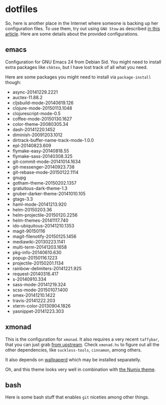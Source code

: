 dotfiles
========

So, here is another place in the Internet where someone is backing up
her configuration files.  To use them, try out using `GNU Stow` as
described [in this
article](http://brandon.invergo.net/news/2012-05-26-using-gnu-stow-to-manage-your-dotfiles.html).
Here are some details about the provided configurations.

emacs
-----

Configuration for GNU Emacs 24 from Debian Sid.  You might need to
install extra packages like `chktex`, but I have lost track of all
what you need.

Here are some packages you might need to install via `package-install`
though:

  * async-20141229.2221
  * auctex-11.88.2
  * cljsbuild-mode-20140619.126
  * clojure-mode-20150113.1048
  * clojurescript-mode-0.5
  * coffee-mode-20150130.1627
  * color-theme-20080305.34
  * dash-20141220.1452
  * diminish-20091203.1012
  * dirtrack-buffer-name-track-mode-1.0.0
  * epl-20140823.609
  * flymake-easy-20140818.55
  * flymake-sass-20140308.325
  * git-commit-mode-20141014.1634
  * git-messenger-20140923.738
  * git-rebase-mode-20150122.1114
  * gnupg
  * gotham-theme-20150202.1357
  * gratuitous-dark-theme-1.3
  * gruber-darker-theme-20141010.105
  * gtags-3.3
  * haml-mode-20141213.920
  * helm-20150203.36
  * helm-projectile-20150120.2256
  * helm-themes-20141117.740
  * ido-ubiquitous-20141210.1353
  * magit-90150116
  * magit-filenotify-20150125.1456
  * mediawiki-20130223.1141
  * multi-term-20141203.1658
  * pkg-info-20140610.630
  * popup-20150116.1223
  * projectile-20150201.1134
  * rainbow-delimiters-20141221.925
  * request-20140316.417
  * s-20140910.334
  * sass-mode-20141219.324
  * scss-mode-20150107.1400
  * smex-20141210.1422
  * travis-20141222.203
  * xterm-color-20130904.1826
  * yasnippet-20141223.303

xmonad
------

This is the configuration for `xmonad`.  It also requires a very
recent `taffybar`, that you can just grab [from
upstream](https://github.com/travitch/taffybar).  Check `xmonad.hs` to
figure out all the other dependencies, like `suckless-tools`,
`cinnamon`, among others.

It also depends on
[wallpaperd](https://projects.pekdon.net/projects/wallpaperd) which
may be installed separatelly.

Oh, and this theme looks very well in combination with [the Numix
theme](https://numixproject.org/).

bash
----

Here is some bash stuff that enables `git` niceties among other
things.
